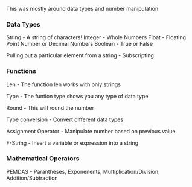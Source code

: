 This was mostly around data types and number manipulation

### Data Types
String - A string of characters!
Integer - Whole Numbers
Float  - Floating Point Number or Decimal Numbers
Boolean - True or False 


Pulling out a particular element from a string - Subscripting 

### Functions 
Len - The function len works with only strings

Type - The funtion type shows you any type of data type 

Round - This will round the number 

Type conversion - Convert different data types

Assignment Operator - Manipulate number based on previous value 

F-String - Insert a variable or expression into a string 

### Mathematical Operators
PEMDAS - Parantheses, Exponenents, Multiplication/Division, Addition/Subtraction

